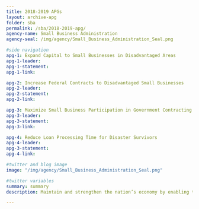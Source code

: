 ```yaml
---
title: 2018-2019 APGs
layout: archive-apg
folder: sba
permalink: /sba/2018-2019-apg/
agency-name: Small Business Administration
agency-seal: /img/agency/Small_Business_Administration_Seal.png

#side navigation
apg-1: Expand Capital to Small Businesses in Disadvantaged Areas
apg-1-leader:
apg-1-statement:
apg-1-link:

apg-2: Increase Federal Contracts to Disadvantaged Small Businesses
apg-2-leader:
apg-2-statement:
apg-2-link:

apg-3: Maximize Small Business Participation in Government Contracting
apg-3-leader:
apg-3-statement:
apg-3-link:

apg-4: Reduce Loan Processing Time for Disaster Survivors
apg-4-leader:
apg-3-statement:
apg-4-link:

#twitter and blog image
image: "/img/agency/Small_Business_Administration_Seal.png"

#twitter variables
summary: summary
description: Maintain and strengthen the nation’s economy by enabling the establishment and vitality of small business and by assisting in the economic recovery of communities after disasters.

---
```

